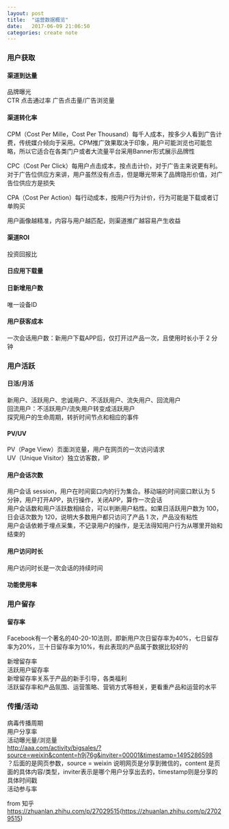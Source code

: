 ```yaml
---
layout: post
title:  "运营数据概览"
date:   2017-06-09 21:06:50
categories: create note
---
```


### 用户获取

#### 渠道到达量

品牌曝光  
CTR 点击通过率 广告点击量/广告浏览量  

#### 渠道转化率

CPM（Cost Per Mille，Cost Per Thousand）每千人成本，按多少人看到广告计费，传统媒介倾向于采用。CPM推广效果取决于印象，用户可能浏览也可能忽略，所以它适合在各类门户或者大流量平台采用Banner形式展示品牌性  

CPC（Cost Per Click）每用户点击成本，按点击计价，对于广告主来说更有利。对于广告位供应方来讲，用户虽然没有点击，但是曝光带来了品牌隐形价值，对广告位供应方是损失  

CPA（Cost Per Action）每行动成本，按用户行为计价，行为可能是下载或者订单购买  

用户画像越精准，内容与用户越匹配，则渠道推广越容易产生收益    

#### 渠道ROI  

投资回报比  

#### 日应用下载量
#### 日新增用户数

唯一设备ID    

#### 用户获客成本

一次会话用户数：新用户下载APP后，仅打开过产品一次，且使用时长小于 2 分钟    

### 用户活跃  

#### 日活/月活  

新用户、活跃用户、忠诚用户、不活跃用户、流失用户、回流用户    
回流用户：不活跃用户/流失用户转变成活跃用户    
探究用户的生命周期，转折时间节点和相应的事件  

#### PV/UV  

PV（Page View）页面浏览量，用户在网页的一次访问请求    
UV（Unique Visitor）独立访客数，IP    

#### 用户会话次数  

用户会话 session，用户在时间窗口内的行为集合。移动端的时间窗口默认为 5 分钟，用户打开APP，执行操作，关闭APP，算作一次会话  
用户会话数和用户活跃数相结合，可以判断用户粘性。如果日活跃用户数为 100，日会话次数为 120，说明大多数用户都只访问了产品 1 次，产品没有粘性  
用户会话依赖于埋点采集，不记录用户的操作，是无法得知用户行为从哪里开始和结束的  

#### 用户访问时长  

用户访问时长是一次会话的持续时间  

#### 功能使用率  

### 用户留存  

#### 留存率

Facebook有一个著名的40-20-10法则，即新用户次日留存率为40%，七日留存率为20%，三十日留存率为10%，有此表现的产品属于数据比较好的  

新增留存率  
活跃用户留存率  
新增留存率关系于产品的新手引导，各类福利  
活跃留存率和产品氛围、运营策略、营销方式等相关，更看重产品和运营的水平  

### 传播/活动

病毒传播周期  
用户分享率  
活动曝光量/浏览量  
http://aaa.com/activity/bigsales/?source=weixin&content=h9j76g&inviter=00001&timestamp=1495286598  
？后面的是网页参数，source = weixin 说明网页是分享到微信的，content 是页面的具体内容/类型，inviter表示是哪个用户分享出去的，timestamp则是分享的具体时间戳  
活动参与率  

from 知乎 <https://zhuanlan.zhihu.com/p/27029515>(https://zhuanlan.zhihu.com/p/27029515)



